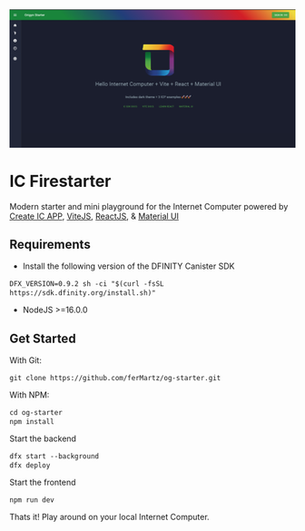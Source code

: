 <img src="https://github.com/ferMartz/og-starter/blob/main/frontend/assets/og-starter.png" />

# IC Firestarter

Modern starter and mini playground for the Internet Computer powered by [Create IC APP](https://github.com/MioQuispe/create-ic-app), [ViteJS](https://vitejs.dev/), [ReactJS](https://reactjs.org/), & [Material UI](https://mui.com/)

## Requirements

- Install the following version of the DFINITY Canister SDK

```
DFX_VERSION=0.9.2 sh -ci "$(curl -fsSL https://sdk.dfinity.org/install.sh)"
```

- NodeJS >=16.0.0

## Get Started

With Git:

```
git clone https://github.com/ferMartz/og-starter.git
```

With NPM:

```
cd og-starter
npm install
```

Start the backend

```
dfx start --background
dfx deploy
```

Start the frontend

```
npm run dev
```

Thats it! Play around on your local Internet Computer.
